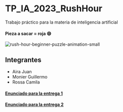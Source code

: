 # TP_IA_2023_RushHour

Trabajo práctico para la materia de inteligencia artificial

#### Pieza a sacar = roja 😄
![rush-hour-beginner-puzzle-animation-small](https://github.com/JuanAira/tp_ia_2023_RushHour/assets/38301375/972968bc-085a-47a2-93b2-1907963c3439)


## Integrantes
  - Aira Juan
  - Monier Guillermo
  - Rossa Camila

#### [Enunciado para la entrega 1](https://github.com/ucse-ia/ucse_ia/wiki/2023_Entrega1)

#### [Enunciado para la entrega 2](https://github.com/ucse-ia/ucse_ia/wiki/2023_Entrega2)


